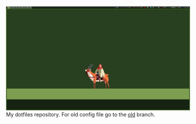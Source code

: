 ![](home.png)
My dotfiles repository.
For old config file go to the [old](https://github.com/cocatrip/dotfiles/tree/old) branch.

